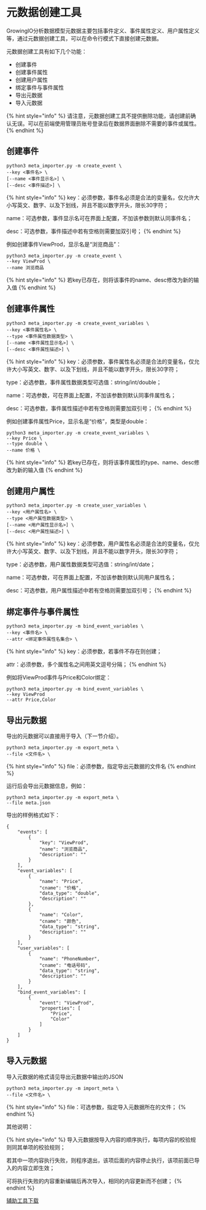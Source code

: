 # 元数据创建工具

GrowingIO分析数据模型元数据主要包括事件定义、事件属性定义、用户属性定义等，通过元数据创建工具，可以在命令行模式下直接创建元数据。

元数据创建工具有如下几个功能： 

* 创建事件
* 创建事件属性
* 创建用户属性
* 绑定事件与事件属性
* 导出元数据
* 导入元数据

{% hint style="info" %}
请注意，元数据创建工具不提供删除功能，请创建前确认无误。可以在前端使用管理员账号登录后在数据界面删除不需要的事件或属性。
{% endhint %}

## 创建事件

```text
python3 meta_importer.py -m create_event \
--key <事件名> \
[--name <事件显示名>] \
[--desc <事件描述>] \
```

{% hint style="info" %}
key：必须参数，事件名必须是合法的变量名，仅允许大小写英文、数字、以及下划线，并且不能以数字开头，限长30字符；

name：可选参数，事件显示名可在界面上配置，不加该参数则默认同事件名；

desc：可选参数，事件描述中若有空格则需要加双引号；
{% endhint %}

例如创建事件ViewProd，显示名是“浏览商品”：

```text
python3 meta_importer.py -m create_event \
--key ViewProd \
--name 浏览商品
```

{% hint style="info" %}
若key已存在，则将该事件的name、desc修改为新的输入值
{% endhint %}

## 创建事件属性

```text
python3 meta_importer.py -m create_event_variables \
--key <事件属性名> \
--type <事件属性数据类型> \
[--name <事件属性显示名>] \
[--desc <事件属性描述>] \
```

{% hint style="info" %}
key：必须参数，事件属性名必须是合法的变量名，仅允许大小写英文、数字、以及下划线，并且不能以数字开头，限长30字符；

type：必选参数，事件属性数据类型可选值：string/int/double；

name：可选参数，可在界面上配置，不加该参数则默认同事件属性名；

desc：可选参数，事件属性描述中若有空格则需要加双引号；
{% endhint %}

例如创建事件属性Price，显示名是“价格”，类型是double：

```text
python3 meta_importer.py -m create_event_variables \
--key Price \
--type double \
--name 价格 \
```

{% hint style="info" %}
若key已存在，则将该事件属性的type、name、desc修改为新的输入值
{% endhint %}

## 创建用户属性

```text
python3 meta_importer.py -m create_user_variables \
--key <用户属性名> \
--type <用户属性数据类型> \
[--name <用户属性显示名>] \
[--desc <用户属性描述>] \
```

{% hint style="info" %}
key：必须参数，用户属性名必须是合法的变量名，仅允许大小写英文、数字、以及下划线，并且不能以数字开头，限长30字符；

type：必选参数，用户属性数据类型可选值：string/int/date；

name：可选参数，可在界面上配置，不加该参数则默认同用户属性名；

desc：可选参数，用户属性描述中若有空格则需要加双引号；
{% endhint %}

## 绑定事件与事件属性

```text
python3 meta_importer.py -m bind_event_variables \
--key <事件名> \
--attr <绑定事件属性名集合> \
```

{% hint style="info" %}
key：必须参数，若事件不存在则创建；

attr：必须参数，多个属性名之间用英文逗号分隔；
{% endhint %}

例如将ViewProd事件与Price和Color绑定：

```text
python3 meta_importer.py -m bind_event_variables \
--key ViewProd
--attr Price,Color
```

## 导出元数据

导出的元数据可以直接用于导入（下一节介绍）。

```text
python3 meta_importer.py -m export_meta \
--file <文件名> \
```

{% hint style="info" %}
file：必须参数，指定导出元数据的文件名
{% endhint %}

运行后会导出元数据信息，例如：

```text
python3 meta_importer.py -m export_meta \
--file meta.json
```

导出的样例格式如下：

```text
{
    "events": [
        {
            "key": "ViewProd", 
            "name": "浏览商品", 
            "description": ""
        }
    ], 
    "event_variables": [
        {
            "name": "Price", 
            "cname": "价格", 
            "data_type": "double", 
            "description": ""
        }, 
        {
            "name": "Color", 
            "cname": "颜色", 
            "data_type": "string", 
            "description": ""
        }
    ], 
    "user_variables": [
        {
            "name": "PhoneNumber", 
            "cname": "电话号码", 
            "data_type": "string", 
            "description": ""
        }
    ], 
    "bind_event_variables": [
        {
            "event": "ViewProd", 
            "properties": [
                "Price", 
                "Color"
            ]
        }
    ]
}
```

## 导入元数据

导入元数据的格式请见导出元数据中输出的JSON

```text
python3 meta_importer.py -m import_meta \
--file <文件名> \
```

{% hint style="info" %}
file：可选参数，指定导入元数据所在的文件；
{% endhint %}

其他说明：

{% hint style="info" %}
导入元数据按导入内容的顺序执行，每项内容的校验规则同其单项的校验规则；

若其中一项内容执行失败，则程序退出，该项后面的内容停止执行，该项前面已导入的内容立即生效；

可将执行失败的内容重新编辑后再次导入，相同的内容更新而不创建；
{% endhint %}

[辅助工具下载](./)

